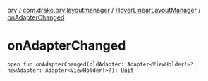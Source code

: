 [brv](../../index.md) / [com.drake.brv.layoutmanager](../index.md) / [HoverLinearLayoutManager](index.md) / [onAdapterChanged](./on-adapter-changed.md)

# onAdapterChanged

`open fun onAdapterChanged(oldAdapter: Adapter<ViewHolder!>?, newAdapter: Adapter<ViewHolder!>?): `[`Unit`](https://kotlinlang.org/api/latest/jvm/stdlib/kotlin/-unit/index.html)